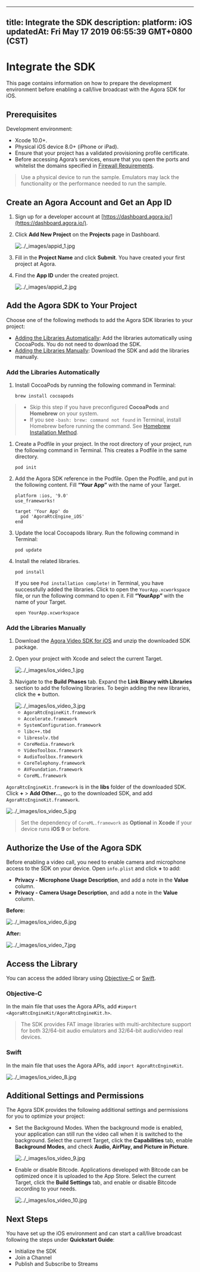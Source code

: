 
---
title: Integrate the SDK
description: 
platform: iOS
updatedAt: Fri May 17 2019 06:55:39 GMT+0800 (CST)
---
# Integrate the SDK
This page contains information on how to prepare the development environment before enabling a call/live broadcast with the Agora SDK for iOS.

## Prerequisites

Development environment:
- Xcode 10.0+.
- Physical iOS device 8.0+ \(iPhone or iPad\).
- Ensure that your project has a validated provisioning profile certificate.
- Before accessing Agora’s services, ensure that you open the ports and whitelist the domains specified in [Firewall Requirements](../../en/Agora%20Platform/firewall.md).

> Use a physical device to run the sample. Emulators may lack the functionality or the performance needed to run the sample.

## Create an Agora Account and Get an App ID

1. Sign up for a developer account at [https://dashboard.agora.io/](https://dashboard.agora.io/).

2. Click **Add New Project** on the **Projects** page in Dashboard.

   <img alt="../_images/appid_1.jpg" src="https://web-cdn.agora.io/docs-files/en/appid_1.jpg" />

3. Fill in the **Project Name** and click **Submit**. You have created your first project at Agora.

4. Find the **App ID** under the created project.

   <img alt="../_images/appid_2.jpg" src="https://web-cdn.agora.io/docs-files/en/appid_2.jpg" />

## Add the Agora SDK to Your Project

Choose one of the following methods to add the Agora SDK libraries to your project:

- [Adding the Libraries Automatically](#auto-add): Add the libraries automatically using CocoaPods. You do not need to download the SDK.
- [Adding the Libraries Manually](#man-add): Download the SDK and add the libraries manually.

### <a name = "auto-add"></a>Add the Libraries Automatically

1. Install CocoaPods by running the following command in Terminal:

   ```
   brew install cocoapods
   ```

 > - Skip this step if you have preconfigured **CocoaPods** and **Homebrew** on your system.
 > - If you see `-bash: brew: command not found` in Terminal, install Homebrew before running the command. See [Homebrew Installation Method](http://brew.sh/index.html).

1. Create a Podfile in your project. In the root directory of your project, run the following command in Terminal. This creates a Podfile in the same directory.

   ```
   pod init
   ```

2. Add the Agora SDK reference in the Podfile. Open the Podfile, and put in the following content. Fill **“Your App”** with the name of your Target.

   ```
   platform :ios, '9.0'
   use_frameworks!
   
   target 'Your App' do
     pod 'AgoraRtcEngine_iOS'
   end
   ```

3. Update the local Cocoapods library. Run the following command in Terminal:

   ```
   pod update
   ```

4. Install the related libraries.

   ```
   pod install
   ```

   If you see `Pod installation complete!` in Terminal, you have successfully added the libraries. Click to open the `YourApp.xcworkspace` file, or run the following command to open it. Fill **“YourApp”** with the name of your Target.

   ```
   open YourApp.xcworkspace
   ```

### Add the Libraries Manually

1. Download the [Agora Video SDK for iOS](https://docs.agora.io/en/Agora%20Platform/downloads) and unzip the downloaded SDK package.

2. Open your project with Xcode and select the current Target.

   <img alt="../_images/ios_video_1.jpg" src="https://web-cdn.agora.io/docs-files/en/ios_video_1.jpg" />

3. Navigate to the **Build Phases** tab. Expand the **Link Binary with Libraries** section to add the following libraries. To begin adding the new libraries, click the **+** button.

   <img alt="../_images/ios_video_3.jpg" src="https://web-cdn.agora.io/docs-files/en/ios_video_3.jpg" />

   - `AgoraRtcEngineKit.framework`
   - `Accelerate.framework`
   - `SystemConfiguration.framework`
   - `libc++.tbd`
   - `libresolv.tbd`
   - `CoreMedia.framework`
   - `VideoToolbox.framework`
   - `AudioToolbox.framework`
   - `CoreTelephony.framework`
   - `AVFoundation.framework`
   - `CoreML.framework`

 `AgoraRtcEngineKit.framework` is in the **libs** folder of the downloaded SDK. Click **+** \> **Add Other…**, go to the downloaded SDK, and add `AgoraRtcEngineKit.framework`.

   <img alt="../_images/ios_video_5.jpg" src="https://web-cdn.agora.io/docs-files/en/ios_video_5.jpg" />
	
> Set the dependency of `CoreML.framework` as **Optional** in **Xcode** if your device runs **iOS 9** or before.

## Authorize the Use of the Agora SDK

Before enabling a video call, you need to enable camera and microphone access to the SDK on your device. Open `info.plist` and click **+** to add:

- **Privacy - Microphone Usage Description**, and add a note in the **Value** column.
- **Privacy - Camera Usage Description**, and add a note in the **Value** column.

**Before:**

<img alt="../_images/ios_video_6.jpg" src="https://web-cdn.agora.io/docs-files/en/ios_video_6.jpg" />

**After:**

<img alt="../_images/ios_video_7.jpg" src="https://web-cdn.agora.io/docs-files/en/ios_video_7.jpg" />

## Access the Library

You can access the added library using [Objective-C](#oc) or [Swift](#swift).

### <a name = "oc"></a>Objective-C

In the main file that uses the Agora APIs, add `#import <AgoraRtcEngineKit/AgoraRtcEngineKit.h>`.

> The SDK provides FAT image libraries with multi-architecture support for both 32/64-bit audio emulators and 32/64-bit audio/video real devices.

### <a name = "swift"></a>Swift

In the main file that uses the Agora APIs, add `import AgoraRtcEngineKit`.

<img alt="../_images/ios_video_8.jpg" src="https://web-cdn.agora.io/docs-files/en/ios_video_8.jpg" />

## Additional Settings and Permissions

The Agora SDK provides the following additional settings and permissions for you to optimize your project:

- Set the Background Modes. When the background mode is enabled, your application can still run the video call when it is switched to the background. Select the current Target, click the **Capabilities** tab, enable **Background Modes**, and check **Audio, AirPlay, and Picture in Picture**.

  <img alt="../_images/ios_video_9.jpg" src="https://web-cdn.agora.io/docs-files/en/ios_video_9.jpg" />

- Enable or disable Bitcode. Applications developed with Bitcode can be optimized once it is uploaded to the App Store. Select the current Target, click the **Build Settings** tab, and enable or disable Bitcode according to your needs.

  <img alt="../_images/ios_video_10.jpg" src="https://web-cdn.agora.io/docs-files/en/ios_video_10.jpg" />

## Next Steps
You have set up the iOS environment and can start a call/live broadcast following the steps under **Quickstart Guide**:

- Initialize the SDK
- Join a Channel
- Publish and Subscribe to Streams
